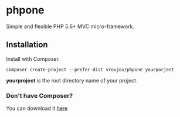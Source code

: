 # phpone
Simple and flexible PHP 5.6+ MVC micro-framework.

## Installation

Install with Composer.
```
composer create-project --prefer-dist vroujov/phpone yourporject
```

**yourproject** is the root directory name of your project.

### Don't have Composer? ###
You can download it [here](https://getcomposer.org/)